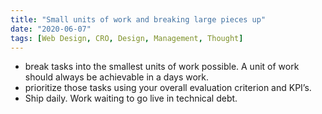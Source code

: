 ```yaml
---
title: "Small units of work and breaking large pieces up"
date: "2020-06-07"
tags: [Web Design, CRO, Design, Management, Thought]
---
```


- break tasks into the smallest units of work possible. A unit of work should always be achievable in a days work.
- prioritize those tasks using your overall evaluation criterion and KPI’s.
- Ship daily. Work waiting to go live in technical debt.